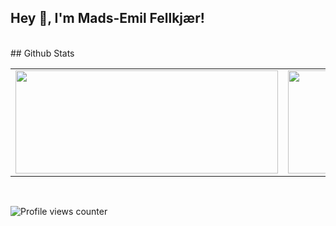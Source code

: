 ## Hey 👋, I'm Mads-Emil Fellkjær!  
<br/>  
## Github Stats  
<br/>  
<table><tr><td valign="top" width="50%">
  
<img width=420 height=165 src="https://github-readme-stats.vercel.app/api?username=madsemilf&count_private=true&show_icons=true&theme=transparent" />

</td><td valign="top" width="50%">
 
<img width=420 height=165 src="https://github-readme-stats.vercel.app/api/top-langs/?username=madsemilf&theme=transparent&layout=compact" />
  
</td></tr></table>  

<br/>  

![Profile views counter](https://komarev.com/ghpvc/?username=madsemilf&&style=flat-square)  
  

<br/>  

<!--
[![Top Langs](https://github-readme-stats.vercel.app/api/top-langs/?username=madsemilf&theme=transparent&layout=compact)](https://github.com/madsemilf/github-readme-stats)

<!--
**Madsemilf/madsemilf** is a ✨ _special_ ✨ repository because its `README.md` (this file) appears on your GitHub profile.

Here are some ideas to get you started:

- 🔭 I’m currently working on ...
- 🌱 I’m currently learning ...
- 👯 I’m looking to collaborate on ...
- 🤔 I’m looking for help with ...
- 💬 Ask me about ...
- 📫 How to reach me: ...
- 😄 Pronouns: ...
- ⚡ Fun fact: ...

https://github.com/anuraghazra/github-readme-stats
-->

